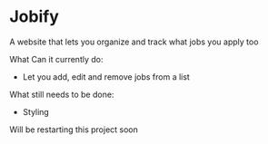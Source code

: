 # Jobify
A website that lets you organize and track what jobs you apply too

What Can it currently do: 
- Let you add, edit and remove jobs from a list 

What still needs to be done: 
- Styling 

Will be restarting this project soon 
